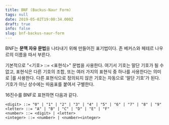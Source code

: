 ```yaml
---
title: BNF (Backus-Naur Form)
tags: null
date: 2019-05-02T19:00:34.000Z
draft: true
info: false
slug: bnf-backus-naur-form
---
```


BNF는 **문맥 자유 문법**을 나타내기 위해 만들어진 표기법이다. 존 베커스와 페테르 나우르의 이름을 따서 부른다.

기본적으로 "<기호> ::= <표현식>" 문법을 사용한다.
여기서 기호는 말단 기호가 될 수 없고, 표현식은 다른 기호의 조합, 또는 여러 가지의 표현식 중 하나를 사용한다는 의미로 |를 사용한다. 다른 표현식으로 정의되지 않은 기호는 자동으로 '말단 기호'가 된다. 기호가 아닌 상수에는 따옴표를 붙여서 구별한다.

16진수를 BNF로 표현하면 다음과 같다.

    <digit> ::= "0" | "1" | "2" | "3" | "4" | "5" | "6" | "7" | "8" | "9"
    <letter> ::= "A" | "B" | "C" | "D" | "E" | "F"
    <number> ::= <digit> | <letter>
    <integer> ::= <number> | <number><integer>